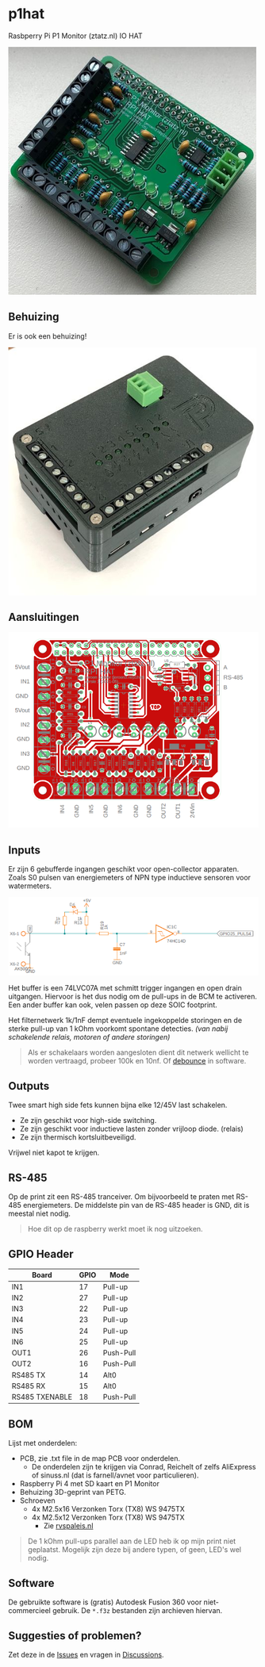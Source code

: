 # p1hat
Rasbperry Pi P1 Monitor (ztatz.nl) IO HAT

![pcb](./doc/img/thumbnail_pcb.jpg)

## Behuizing
Er is ook een behuizing!

![render](./doc/img/thumbnail_enclosure.jpg)


## Aansluitingen

![aansluitingen](./doc/img/pcb-text.png)

## Inputs

Er zijn 6 gebufferde ingangen geschikt voor open-collector apparaten.
Zoals S0 pulsen van energiemeters of NPN type inductieve sensoren voor watermeters.

![inputs](./doc/img/input.png)

Het buffer is een 74LVC07A met schmitt trigger ingangen en open drain uitgangen. 
Hiervoor is het dus nodig om de pull-ups in de BCM te activeren. 
Een ander buffer kan ook, velen passen op deze SOIC footprint.

Het filternetwerk 1k/1nF dempt eventuele ingekoppelde storingen en de sterke pull-up van 1 kOhm voorkomt spontane detecties. *(van nabij schakelende relais, motoren of andere storingen)*  

> Als er schakelaars worden aangesloten dient dit netwerk wellicht te worden vertraagd, probeer 100k en 10nf. Of [debounce](https://en.wikipedia.org/wiki/Switch#Contact_bounce) in software.

## Outputs

Twee smart high side fets kunnen bijna elke 12/45V last schakelen.
 - Ze zijn geschikt voor high-side switching. 
 - Ze zijn geschikt voor inductieve lasten zonder vrijloop diode. (relais)
 - Ze zijn thermisch kortsluitbeveiligd.
 
Vrijwel niet kapot te krijgen.

## RS-485

Op de print zit een RS-485 tranceiver. Om bijvoorbeeld te praten met RS-485 energiemeters.
De middelste pin van de RS-485 header is GND, dit is meestal niet nodig.

> Hoe dit op de raspberry werkt moet ik nog uitzoeken.  

## GPIO Header

| Board          | GPIO | Mode       |
|----------------|------|------------|
| IN1            | 17   | Pull-up    |
| IN2            | 27   | Pull-up    |
| IN3            | 22   | Pull-up    |
| IN4            | 23   | Pull-up    |
| IN5            | 24   | Pull-up    |
| IN6            | 25   | Pull-up    |
| OUT1           | 26   | Push-Pull  |
| OUT2           | 16   | Push-Pull  |
| RS485 TX       | 14   | Alt0       |
| RS485 RX       | 15   | Alt0       |
| RS485 TXENABLE | 18   | Push-Pull  |

## BOM

Lijst met onderdelen:

- PCB, zie .txt file in de map PCB voor onderdelen.
    - De onderdelen zijn te krijgen via Conrad, Reichelt of zelfs AliExpress of sinuss.nl (dat is farnell/avnet voor particulieren).
- Raspberry Pi 4 met SD kaart en P1 Monitor
- Behuizing 3D-geprint van PETG.
- Schroeven
    - 4x M2.5x16 Verzonken Torx (TX8) WS 9475TX
    - 4x M2.5x12 Verzonken Torx (TX8) WS 9475TX
        - Zie [rvspaleis.nl](https://www.rvspaleis.nl/bouten/torx/ws-9475/ws-9475-[-]-a2-[-]-m2,5)

> De 1 kOhm pull-ups parallel aan de LED heb ik op mijn print niet geplaatst. Mogelijk zijn deze bij andere typen, of geen, LED's wel nodig.

## Software

De gebruikte software is (gratis) Autodesk Fusion 360 voor niet-commercieel gebruik. 
De `*.f3z` bestanden zijn archieven hiervan.

## Suggesties of problemen?
Zet deze in de [Issues](https://github.com/Jeroen6/p1hat/issues) en vragen in [Discussions](https://github.com/Jeroen6/p1hat/discussions).
